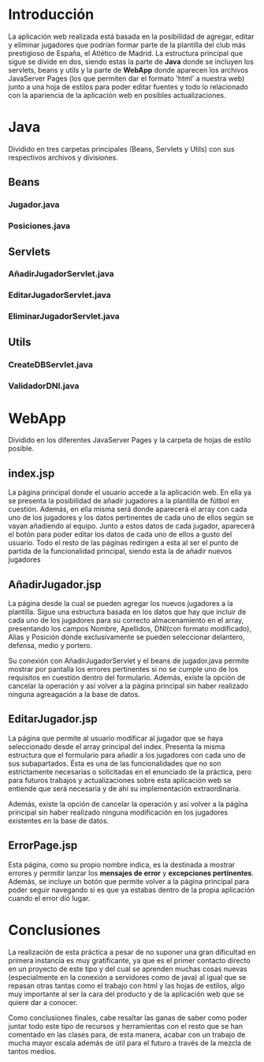# Introducción

La aplicación web realizada está basada en la posibilidad de agregar, editar y eliminar jugadores que podrían formar parte de la plantilla del club más prestigioso de España, el Atlético de Madrid. La estructura principal que sigue se divide en dos, siendo estas la parte de **Java** donde se incluyen los servlets, beans y utils y la parte de **WebApp** donde aparecen los archivos JavaServer Pages (los que permiten dar el formato 'html' a nuestra web) junto a una hoja de estilos para poder editar fuentes y todo lo relacionado con la apariencia de la aplicación web en posibles actualizaciones.  

# Java 
Dividido en tres carpetas principales (Beans, Servlets y Utils) con sus respectivos archivos y divisiones.

## Beans

### Jugador.java
### Posiciones.java

## Servlets

### AñadirJugadorServlet.java
### EditarJugadorServlet.java
### EliminarJugadorServlet.java

## Utils

### CreateDBServlet.java
### ValidadorDNI.java

# WebApp
Dividido en los diferentes JavaServer Pages y la carpeta de hojas de estilo posible.

## index.jsp
La página principal donde el usuario accede a la aplicación web. En ella ya se presenta la posibilidad de añadir jugadores a la plantilla de fútbol en cuestión. Además, en ella misma será donde aparecerá el array con cada uno de los jugadores y los datos pertinentes de cada uno de ellos según se vayan añadiendo al equipo. Junto a estos datos de cada jugador, aparecerá el botón para poder editar los datos de cada uno de ellos a gusto del usuario. Todo el resto de las páginas redirigen a esta al ser el punto de partida de la funcionalidad principal, siendo esta la de añadir nuevos jugadores 

## AñadirJugador.jsp
La página desde la cual se pueden agregar los nuevos jugadores a la plantilla. Sigue una estructura basada en los datos que hay que incluir de cada uno de los jugadores para su correcto almacenamiento en el array, presentando los campos Nombre, Apellidos, DNI(con formato modificado), Alias y Posición donde exclusivamente se pueden seleccionar delantero, defensa, medio y portero. 

Su conexión con AñadirJugadorServlet y el beans de jugador.java permite mostrar por pantalla los errores pertinentes si no se cumple uno de los requisitos en cuestión dentro del formulario. Además, existe la opción de cancelar la operación y así volver a la página principal sin haber realizado ninguna agreagación a la base de datos.

## EditarJugador.jsp
La página que permite al usuario modificar al jugador que se haya seleccionado desde el array principal del index. Presenta la misma estructura que el formulario para añadir a los jugadores con cada uno de sus subapartados. Ésta es una de las funcionalidades que no son estrictamente necesarias o solicitadas en el enunciado de la práctica, pero para futuros trabajos y actualizaciones sobre esta aplicación web se entiende que será necesaria y de ahí su implementación extraordinaria.

Además, existe la opción de cancelar la operación y así volver a la página principal sin haber realizado ninguna modificación en los jugadores existentes en la base de datos.


## ErrorPage.jsp
Esta página, como su propio nombre indica, es la destinada a mostrar errores y permitir lanzar los **mensajes de error** y **excepciones pertinentes**. Además, se incluye un botón que permite volver a la página principal para poder seguir navegando si es que ya estabas dentro de la propia aplicación cuando el error dió lugar.

# Conclusiones
La realización de esta práctica a pesar de no suponer una gran dificultad en primera instancia es muy gratificante, ya que es el primer contacto directo en un proyecto de este tipo y del cual se aprenden muchas cosas nuevas (especialmente en la conexión a servidores como de java) al igual que se repasan otras tantas como el trabajo con html y las hojas de estilos, algo muy importante al ser la cara del producto y de la aplicación web que se quiere dar a conocer.

Como conclusiones finales, cabe resaltar las ganas de saber como poder juntar todo este tipo de recursos y herramientas con el resto que se han comentado en las clases para, de esta manera, acabar con un trabajo de mucha mayor escala además de útil para el futuro a través de la mezcla de tantos medios. 

